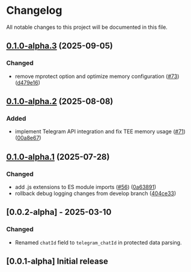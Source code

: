 # Changelog

All notable changes to this project will be documented in this file.

## [0.1.0-alpha.3](https://github.com/iExecBlockchainComputing/web3telegram-sdk/compare/dapp-v0.1.0-alpha.2...dapp-v0.1.0-alpha.3) (2025-09-05)


### Changed

* remove mprotect option and optimize memory configuration ([#73](https://github.com/iExecBlockchainComputing/web3telegram-sdk/issues/73)) ([d479e16](https://github.com/iExecBlockchainComputing/web3telegram-sdk/commit/d479e16286937732aa737eb082c1de25d02d38e5))

## [0.1.0-alpha.2](https://github.com/iExecBlockchainComputing/web3telegram-sdk/compare/dapp-v0.1.0-alpha.1...dapp-v0.1.0-alpha.2) (2025-08-08)


### Added

* implement Telegram API integration and fix TEE memory usage ([#71](https://github.com/iExecBlockchainComputing/web3telegram-sdk/issues/71)) ([00a8e67](https://github.com/iExecBlockchainComputing/web3telegram-sdk/commit/00a8e675d0d4146238e23315663cd49a7534a070))

## [0.1.0-alpha.1](https://github.com/iExecBlockchainComputing/web3telegram-sdk/compare/dapp-v0.1.0-alpha.0...dapp-v0.1.0-alpha.1) (2025-07-28)

### Changed

- add .js extensions to ES module imports ([#56](https://github.com/iExecBlockchainComputing/web3telegram-sdk/issues/56)) ([0a63891](https://github.com/iExecBlockchainComputing/web3telegram-sdk/commit/0a638918b08e7c2f9f62bf155609f267d39e3ba5))
- rollback debug logging changes from develop branch ([404ce33](https://github.com/iExecBlockchainComputing/web3telegram-sdk/commit/404ce33e7d0705c274155813951284cd1830a3d2))

## [0.0.2-alpha] - 2025-03-10

### Changed

- Renamed `chatId` field to `telegram_chatId` in protected data parsing.

## [0.0.1-alpha] Initial release
